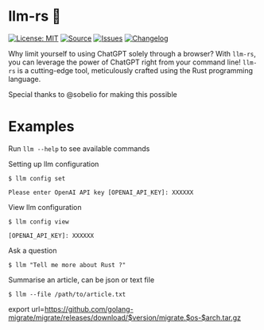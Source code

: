 # llm-rs 🚀

[![License: MIT](https://img.shields.io/badge/License-MIT-yellow.svg)](https://opensource.org/licenses/MIT)
[![Source](https://img.shields.io/badge/source-GitHub-303030.svg?maxAge=2678400&style=flat-square)](https://github.com/kaikiat/llm-rs/)
[![Issues](https://img.shields.io/github/issues/kaikiat/llm-rs.svg?style=flat-square&maxAge=600)](https://github.com/kaikiat/llm-rs/issues)
[![Changelog](https://img.shields.io/badge/keep%20a-changelog-8A0707.svg?maxAge=2678400&style=flat-square)](https://github.com/kaikiat/llm-rs/blob/master/CHANGELOG.md)


Why limit yourself to using ChatGPT solely through a browser? With `llm-rs`, you can leverage the power of ChatGPT right from your command line! `llm-rs` is a cutting-edge tool, meticulously crafted using the Rust programming language. 

Special thanks to @sobelio for making this possible

# Examples
Run `llm --help` to see available commands

Setting up llm configuration
```
$ llm config set

Please enter OpenAI API key [OPENAI_API_KEY]: XXXXXX
```

View llm configuration
```
$ llm config view

[OPENAI_API_KEY]: XXXXXX
```

Ask a question 
```
$ llm "Tell me more about Rust ?"
```

Summarise an article, can be json or text file
```
$ llm --file /path/to/article.txt
```

export url=https://github.com/golang-migrate/migrate/releases/download/$version/migrate.$os-$arch.tar.gz